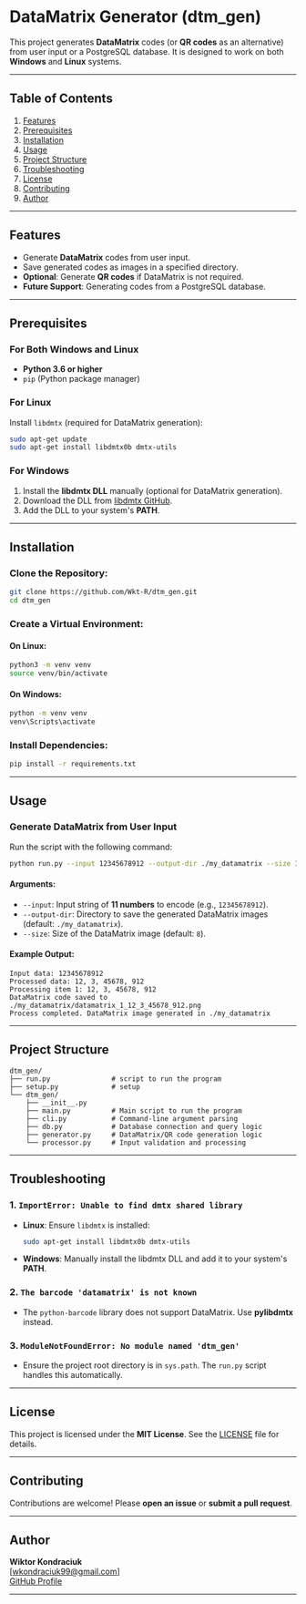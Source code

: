 # DataMatrix Generator (dtm_gen)

This project generates **DataMatrix** codes (or **QR codes** as an alternative) from user input or a PostgreSQL database. It is designed to work on both **Windows** and **Linux** systems.

---

## Table of Contents
1. [Features](#features)
2. [Prerequisites](#prerequisites)
3. [Installation](#installation)
4. [Usage](#usage)
5. [Project Structure](#project-structure)
6. [Troubleshooting](#troubleshooting)
7. [License](#license)
8. [Contributing](#contributing)
9. [Author](#author)

---

## Features
- Generate **DataMatrix** codes from user input.
- Save generated codes as images in a specified directory.
- **Optional**: Generate **QR codes** if DataMatrix is not required.
- **Future Support**: Generating codes from a PostgreSQL database.

---

## Prerequisites

### For Both Windows and Linux
- **Python 3.6 or higher**
- `pip` (Python package manager)

### For Linux
Install `libdmtx` (required for DataMatrix generation):
```bash
sudo apt-get update
sudo apt-get install libdmtx0b dmtx-utils
```

### For Windows
1. Install the **libdmtx DLL** manually (optional for DataMatrix generation).
2. Download the DLL from [libdmtx GitHub](https://github.com/dmtx/libdmtx).
3. Add the DLL to your system's **PATH**.

---

## Installation
### Clone the Repository:
```bash
git clone https://github.com/Wkt-R/dtm_gen.git
cd dtm_gen
```

### Create a Virtual Environment:
#### On Linux:
```bash
python3 -m venv venv
source venv/bin/activate
```
#### On Windows:
```cmd
python -m venv venv
venv\Scripts\activate
```

### Install Dependencies:
```bash
pip install -r requirements.txt
```

---

## Usage
### Generate DataMatrix from User Input
Run the script with the following command:
```bash
python run.py --input 12345678912 --output-dir ./my_datamatrix --size 15
```

#### Arguments:
- `--input`: Input string of **11 numbers** to encode (e.g., `12345678912`).
- `--output-dir`: Directory to save the generated DataMatrix images (default: `./my_datamatrix`).
- `--size`: Size of the DataMatrix image (default: `8`).

#### Example Output:
```
Input data: 12345678912
Processed data: 12, 3, 45678, 912
Processing item 1: 12, 3, 45678, 912
DataMatrix code saved to ./my_datamatrix/datamatrix_1_12_3_45678_912.png
Process completed. DataMatrix image generated in ./my_datamatrix
```

---

## Project Structure
```
dtm_gen/
├── run.py               # script to run the program
├── setup.py             # setup
└── dtm_gen/
    ├── __init__.py
    ├── main.py          # Main script to run the program
    ├── cli.py           # Command-line argument parsing
    ├── db.py            # Database connection and query logic
    ├── generator.py     # DataMatrix/QR code generation logic
    └── processor.py     # Input validation and processing
```

---

## Troubleshooting
### 1. `ImportError: Unable to find dmtx shared library`
- **Linux**: Ensure `libdmtx` is installed:
  ```bash
  sudo apt-get install libdmtx0b dmtx-utils
  ```
- **Windows**: Manually install the libdmtx DLL and add it to your system's **PATH**.

### 2. `The barcode 'datamatrix' is not known`
- The `python-barcode` library does not support DataMatrix. Use **pylibdmtx** instead.

### 3. `ModuleNotFoundError: No module named 'dtm_gen'`
- Ensure the project root directory is in `sys.path`. The `run.py` script handles this automatically.

---

## License
This project is licensed under the **MIT License**. See the [LICENSE](LICENSE) file for details.

---

## Contributing
Contributions are welcome! Please **open an issue** or **submit a pull request**.

---

## Author
**Wiktor Kondraciuk**  
[wkondraciuk99@gmail.com]  
[GitHub Profile](https://github.com/Wkt-R)

---
